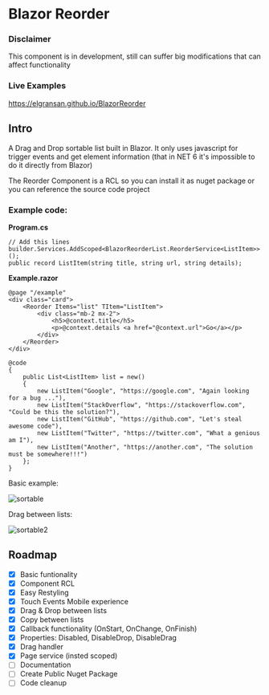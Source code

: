 # Blazor Reorder

### Disclaimer
This component is in development, still can suffer big modifications that can affect functionality

### Live Examples
https://elgransan.github.io/BlazorReorder

## Intro
A Drag and Drop sortable list built in Blazor. It only uses javascript for trigger events and get element information (that in NET 6 it's impossible to do it directly from Blazor)

The Reorder Component is a RCL so you can install it as nuget package or you can reference the source code project

### Example code:

**Program.cs**

    // Add this lines
    builder.Services.AddScoped<BlazorReorderList.ReorderService<ListItem>>();
    public record ListItem(string title, string url, string details);


**Example.razor**
    
    @page "/example"
    <div class="card">
        <Reorder Items="list" TItem="ListItem">
            <div class="mb-2 mx-2">
                <h5>@context.title</h5>
                <p>@context.details <a href="@context.url">Go</a></p>      
            </div>
        </Reorder>
    </div>
    
    @code
    {
        public List<ListItem> list = new()
        {
            new ListItem("Google", "https://google.com", "Again looking for a bug ..."),
            new ListItem("StackOverflow", "https://stackoverflow.com", "Could be this the solution?"),
            new ListItem("GitHub", "https://github.com", "Let's steal awesome code"),
            new ListItem("Twitter", "https://twitter.com", "What a genious am I"),
            new ListItem("Another", "https://another.com", "The solution must be somewhere!!!")
        };
    }

Basic example:

![sortable](https://user-images.githubusercontent.com/9949584/161866643-fff9989b-ca23-475d-83e0-3d80b1a77740.gif)

Drag between lists:

![sortable2](https://user-images.githubusercontent.com/9949584/162785267-14bed3f4-31f1-4319-876b-39e511752665.gif)

## Roadmap

- [x] Basic funtionality
- [x] Component RCL
- [x] Easy Restyling
- [x] Touch Events Mobile experience 
- [x] Drag & Drop between lists
- [X] Copy between lists
- [X] Callback functionality (OnStart, OnChange, OnFinish)
- [x] Properties: Disabled, DisableDrop, DisableDrag
- [x] Drag handler
- [x] Page service (insted scoped)
- [ ] Documentation
- [ ] Create Public Nuget Package
- [ ] Code cleanup

